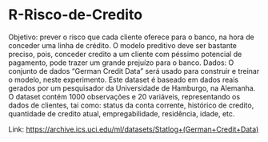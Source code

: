 # R-Risco-de-Credito

Objetivo: prever o risco que cada cliente oferece para o banco, na hora de conceder uma linha de crédito. O modelo preditivo deve ser bastante preciso, pois, conceder credito a um cliente com péssimo potencial de pagamento, pode trazer um grande prejuízo para o banco.
Dados:
O conjunto de dados “German Credit Data” será usado para construir e treinar o modelo, neste experimento. Este dataset é baseado em dados reais gerados por um pesquisador da Universidade de Hamburgo, na Alemanha.
O dataset contém 1000 observações e 20 variáveis, representando os dados de clientes, tai como: status da conta corrente, histórico de credito, quantidade de credito atual, empregabilidade, residência, idade, etc.

Link: https://archive.ics.uci.edu/ml/datasets/Statlog+(German+Credit+Data)
